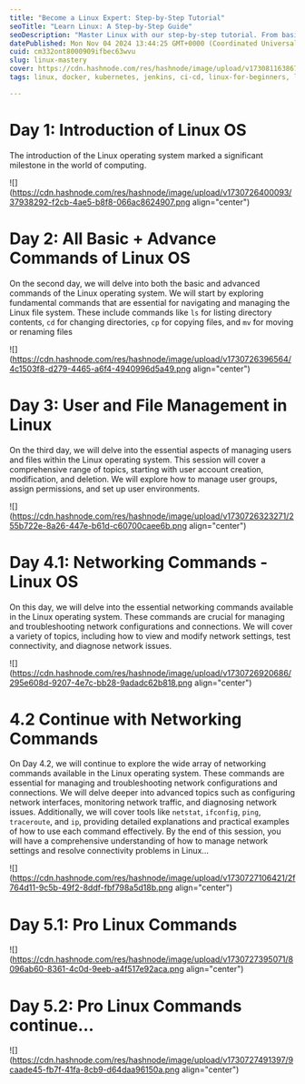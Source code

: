 ```yaml
---
title: "Become a Linux Expert: Step-by-Step Tutorial"
seoTitle: "Learn Linux: A Step-by-Step Guide"
seoDescription: "Master Linux with our step-by-step tutorial. From basic commands to advanced networking, become an expert in managing Linux systems"
datePublished: Mon Nov 04 2024 13:44:25 GMT+0000 (Coordinated Universal Time)
cuid: cm332ont8000909ifbec63wvu
slug: linux-mastery
cover: https://cdn.hashnode.com/res/hashnode/image/upload/v1730811638672/27dfdd78-004c-4c3a-b57e-ca74c493e7fc.jpeg
tags: linux, docker, kubernetes, jenkins, ci-cd, linux-for-beginners, linux-kernel, linux-basics, linux-commands, 90daysofdevops, shubhamlondhe, 90daysofdevops-chanllenge

---
```


# **Day 1: Introduction of Linux OS**

The introduction of the Linux operating system marked a significant milestone in the world of computing.

![](https://cdn.hashnode.com/res/hashnode/image/upload/v1730726400093/37938292-f2cb-4ae5-b8f8-066ac8624907.png align="center")

# **Day 2: All Basic + Advance Commands of Linux OS**

On the second day, we will delve into both the basic and advanced commands of the Linux operating system. We will start by exploring fundamental commands that are essential for navigating and managing the Linux file system. These include commands like `ls` for listing directory contents, `cd` for changing directories, `cp` for copying files, and `mv` for moving or renaming files

![](https://cdn.hashnode.com/res/hashnode/image/upload/v1730726396564/4c1503f8-d279-4465-a6f4-4940996d5a49.png align="center")

# **Day 3: User and File Management in Linux**

On the third day, we will delve into the essential aspects of managing users and files within the Linux operating system. This session will cover a comprehensive range of topics, starting with user account creation, modification, and deletion. We will explore how to manage user groups, assign permissions, and set up user environments.

![](https://cdn.hashnode.com/res/hashnode/image/upload/v1730726323271/255b722e-8a26-447e-b61d-c60700caee6b.png align="center")

# **Day 4.1: Networking Commands - Linux OS**

On this day, we will delve into the essential networking commands available in the Linux operating system. These commands are crucial for managing and troubleshooting network configurations and connections. We will cover a variety of topics, including how to view and modify network settings, test connectivity, and diagnose network issues.

![](https://cdn.hashnode.com/res/hashnode/image/upload/v1730726920686/295e608d-9207-4e7c-bb28-9adadc62b818.png align="center")

# **4.2 Continue with Networking Commands**

On Day 4.2, we will continue to explore the wide array of networking commands available in the Linux operating system. These commands are essential for managing and troubleshooting network configurations and connections. We will delve deeper into advanced topics such as configuring network interfaces, monitoring network traffic, and diagnosing network issues. Additionally, we will cover tools like `netstat`, `ifconfig`, `ping`, `traceroute`, and `ip`, providing detailed explanations and practical examples of how to use each command effectively. By the end of this session, you will have a comprehensive understanding of how to manage network settings and resolve connectivity problems in Linux...

![](https://cdn.hashnode.com/res/hashnode/image/upload/v1730727106421/2f764d11-9c5b-49f2-8ddf-fbf798a5d18b.png align="center")

# Day 5.1: Pro Linux Commands

![](https://cdn.hashnode.com/res/hashnode/image/upload/v1730727395071/8096ab60-8361-4c0d-9eeb-a4f517e92aca.png align="center")

# Day 5.2: Pro Linux Commands continue…

![](https://cdn.hashnode.com/res/hashnode/image/upload/v1730727491397/9caade45-fb7f-41fa-8cb9-d64daa96150a.png align="center")